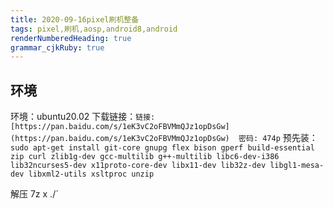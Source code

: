```yaml
---
title: 2020-09-16pixel刷机整备
tags: pixel,刷机,aosp,android8,android
renderNumberedHeading: true
grammar_cjkRuby: true
---
```



## 环境
环境：ubuntu20.02
下载链接：`链接: [https://pan.baidu.com/s/1eK3vC2oFBVMmQJz1opDsGw](https://pan.baidu.com/s/1eK3vC2oFBVMmQJz1opDsGw)  密码: 474p`
预先装：`sudo apt-get install git-core gnupg flex bison gperf build-essential zip curl zlib1g-dev gcc-multilib g++-multilib libc6-dev-i386 lib32ncurses5-dev x11proto-core-dev libx11-dev lib32z-dev libgl1-mesa-dev libxml2-utils xsltproc unzip`

解压
7z x ./`

